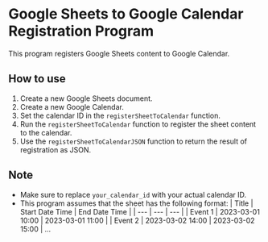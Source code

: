 # Google Sheets to Google Calendar Registration Program

This program registers Google Sheets content to Google Calendar.

## How to use

1. Create a new Google Sheets document.
2. Create a new Google Calendar.
3. Set the calendar ID in the `registerSheetToCalendar` function.
4. Run the `registerSheetToCalendar` function to register the sheet content to the calendar.
5. Use the `registerSheetToCalendarJSON` function to return the result of registration as JSON.

## Note

* Make sure to replace `your_calendar_id` with your actual calendar ID.
* This program assumes that the sheet has the following format:
  | Title | Start Date Time | End Date Time |
  | --- | --- | --- |
  | Event 1 | 2023-03-01 10:00 | 2023-03-01 11:00 |
  | Event 2 | 2023-03-02 14:00 | 2023-03-02 15:00 |
  ...